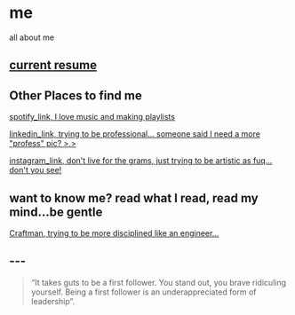 # me
all about me

## [current resume](giang_nguyen_resume_2017.pdf) 


## Other Places to find me 

[spotify_link, I love music and making playlists](https://open.spotify.com/user/121901997) 



[linkedin_link, trying to be professional... someone said I need a more "profess" pic? >.> ](https://www.linkedin.com/in/giangnguyen12) 


[instagram_link, don't live for the grams, just trying to be artistic as fuq... don't you see!](https://www.instagram.com/bafo0/) 

## want to know me? read what I read, read my mind...be gentle

[Craftman, trying to be more disciplined like an engineer...](http://philosopherdeveloper.com/posts/am-i-an-engineer.html) 

## --- ##
> “It takes guts to be a first follower. You stand out, you brave ridiculing yourself. Being a first follower is an underappreciated form of leadership”.
